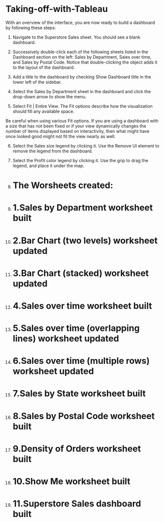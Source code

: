 # Taking-off-with-Tableau
With an overview of the interface, you are now ready to build a dashboard by following these steps:

1. Navigate to the Superstore Sales sheet. You should see a blank dashboard.

2. Successively double-click each of the following sheets listed in the Dashboard section on the left: Sales by Department, Sales over time, and Sales by Postal Code. Notice that double-clicking the object adds it to the layout of the dashboard.

3. Add a title to the dashboard by checking Show Dashboard title in the lower left of the sidebar.

4. Select the Sales by Department sheet in the dashboard and click the drop-down arrow to show the menu.

5. Select Fit | Entire View. The Fit options describe how the visualization should fill any available space.

Be careful when using various Fit options. If you are using a dashboard with a size that has not been fixed or if your view dynamically changes the number of items displayed based on interactivity, then what might have once looked good might not fit the view nearly as well.

6. Select the Sales size legend by clicking it. Use the Remove UI element to remove the legend from the dashboard.

7. Select the Profit color legend by clicking it. Use the grip to drag the legend, and place it under the map.
8. # The Worsheets created:
9. # 1.Sales by Department worksheet built
10. # 2.Bar Chart (two levels) worksheet updated
11. # 3.Bar Chart (stacked) worksheet updated
12. # 4.Sales over time worksheet built
13. # 5.Sales over time (overlapping lines) worksheet updated
14. # 6.Sales over time (multiple rows) worksheet updated
15. # 7.Sales by State worksheet built
16. # 8.Sales by Postal Code worksheet built
17. # 9.Density of Orders worksheet built
18. # 10.Show Me worksheet built
19. # 11.Superstore Sales dashboard built

